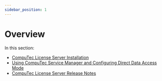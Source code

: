 ```yaml
---
sidebar_position: 1
---
```


# Overview

In this section:

- [CompuTec License Server Installation](./license-server-installation.md)
- [Using CompuTec Service Manager and Configuring Direct Data Access Mode](./direct-access.md)
- [CompuTec License Server Release Notes](./license-server-release-notes.md)

